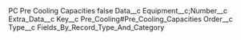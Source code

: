 <?xml version="1.0" encoding="UTF-8"?>
<CustomMetadata xmlns="http://soap.sforce.com/2006/04/metadata" xmlns:xsi="http://www.w3.org/2001/XMLSchema-instance" xmlns:xsd="http://www.w3.org/2001/XMLSchema">
    <label>PC Pre Cooling Capacities</label>
    <protected>false</protected>
    <values>
        <field>Data__c</field>
        <value xsi:type="xsd:string">Equipment__c;Number__c</value>
    </values>
    <values>
        <field>Extra_Data__c</field>
        <value xsi:type="xsd:string"></value>
    </values>
    <values>
        <field>Key__c</field>
        <value xsi:type="xsd:string">Pre_Cooling#Pre_Cooling_Capacities</value>
    </values>
    <values>
        <field>Order__c</field>
        <value xsi:nil="true"/>
    </values>
    <values>
        <field>Type__c</field>
        <value xsi:type="xsd:string">Fields_By_Record_Type_And_Category</value>
    </values>
</CustomMetadata>